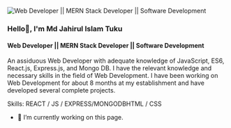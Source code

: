 ![Web Developer || MERN Stack Developer || Software Development](https://media-exp1.licdn.com/dms/image/D5616AQH9oIzVnFT28g/profile-displaybackgroundimage-shrink_350_1400/0/1669729869100?e=1675900800&v=beta&t=AewsxH3JcXIhOSrOvX0lqav3turITUcOwEELOiRTo0Q)

### Hello👋, I'm Md Jahirul Islam Tuku
#### Web Developer || MERN Stack Developer || Software Development

An assiduous Web Developer with adequate knowledge of JavaScript, ES6, React.js, Express.js, and Mongo DB. I have the relevant knowledge and necessary skills in the field of Web Development. I have been working on Web Development for about 8 months at my establishment and have developed several complete projects.

Skills: REACT / JS / EXPRESS/MONGODBHTML / CSS

- 🔭 I’m currently working on this page.
